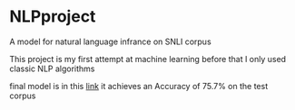 # NLPproject
A model for natural language infrance on SNLI corpus

This project is my first attempt at machine learning
before that I only used classic NLP algorithms

final model is in this [link](https://drive.google.com/file/d/1A2HucQtjXMAVav91LM2rwQuNMFrVmY_s/view?usp=share_link)
it achieves an Accuracy of 75.7% on the test corpus